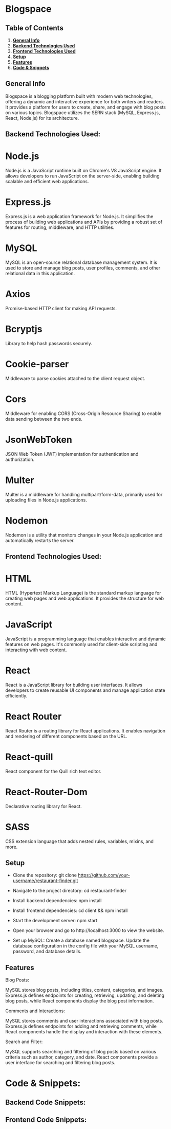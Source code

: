 # Blogspace

## Table of Contents
1. [**General Info**](#general-info)
2. [**Backend Technologies Used**](#backend-technology-used)
3. [**Frontend Technologies Used**](#frontend-techlogy-used)
4. [**Setup**](#setup)
5. [**Features**](#features) 
6. [**Code & Snippets**](#CodeSnippets)

## General Info
Blogspace is a blogging platform built with modern web technologies, offering a dynamic and interactive experience for both writers and readers. It provides a platform for users to create, share, and engage with blog posts on various topics. Blogspace utilizes the SERN stack (MySQL, Express.js, React, Node.js) for its architecture.

## Backend Technologies Used:

# Node.js
Node.js is a JavaScript runtime built on Chrome's V8 JavaScript engine. It allows developers to run JavaScript on the server-side, enabling building scalable and efficient web applications.

# Express.js
Express.js is a web application framework for Node.js. It simplifies the process of building web applications and APIs by providing a robust set of features for routing, middleware, and HTTP utilities.

# MySQL
MySQL is an open-source relational database management system. It is used to store and manage blog posts, user profiles, comments, and other relational data in this application.

# Axios 
Promise-based HTTP client for making API requests.

# Bcryptjs 
Library to help hash passwords securely.

# Cookie-parser
Middleware to parse cookies attached to the client request object.

# Cors
Middleware for enabling CORS (Cross-Origin Resource Sharing) to enable data sending between the two ends.

# JsonWebToken 
JSON Web Token (JWT) implementation for authentication and authorization.

# Multer
Multer is a middleware for handling multipart/form-data, primarily used for uploading files in Node.js applications.

# Nodemon
Nodemon is a utility that monitors changes in your Node.js application and automatically restarts the server.

## Frontend Technologies Used:

# HTML
HTML (Hypertext Markup Language) is the standard markup language for creating web pages and web applications. It provides the structure for web content.

# JavaScript
JavaScript is a programming language that enables interactive and dynamic features on web pages. It's commonly used for client-side scripting and interacting with web content.

# React
React is a JavaScript library for building user interfaces. It allows developers to create reusable UI components and manage application state efficiently.

# React Router
React Router is a routing library for React applications. It enables navigation and rendering of different components based on the URL.

# React-quill
React component for the Quill rich text editor.

# React-Router-Dom
Declarative routing library for React.

# SASS
CSS extension language that adds nested rules, variables, mixins, and more.
 
## Setup

- Clone the repository: git clone https://github.com/your-username/restaurant-finder.git

- Navigate to the project directory: cd restaurant-finder

- Install backend dependencies: npm install
 
- Install frontend dependencies: cd client && npm install

- Start the development server: npm start

- Open your browser and go to http://localhost:3000 to view the website.

- Set up MySQL:
  Create a database named blogspace.
  Update the database configuration in the config file with your MySQL username, password, and database details.

## Features

Blog Posts:

MySQL stores blog posts, including titles, content, categories, and images. Express.js defines endpoints for creating, retrieving, updating, and deleting blog posts, while React components display the blog post information.

Comments and Interactions:

MySQL stores comments and user interactions associated with blog posts. Express.js defines endpoints for adding and retrieving comments, while React components handle the display and interaction with these elements.

Search and Filter:

MySQL supports searching and filtering of blog posts based on various criteria such as author, category, and date. React components provide a user interface for searching and filtering blog posts.

# Code & Snippets: 
## Backend Code Snippets:

## Frontend Code Snippets:
